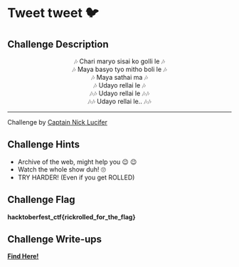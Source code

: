 # Tweet tweet 🐦

## Challenge Description

<center>
🎶 Chari maryo sisai ko golli le 🎶<br>
🎶 Maya basyo tyo mitho boli le 🎶<br>
🎶 Maya sathai ma 🎶<br>
🎶 Udayo rellai le 🎶<br>
🎶🎶 Udayo rellai le 🎶🎶<br>
🎶🎶 Udayo rellai le.. 🎶🎶<br>
</center>
<hr>

Challenge by [Captain Nick Lucifer](https://twitter.com/naryal2580/)

## Challenge Hints

- Archive of the web, might help you 😉 😉
- Watch the whole show duh! 🙄
- TRY HARDER! (Even if you get ROLLED)

## Challenge Flag

**hacktoberfest_ctf{rickrolled_for_the_flag}**

## Challenge Write-ups

**[Find Here!](https://github.com/Hacktoberfest-Nepal/Hacktoberfest_CTF/tree/master/Writeups/OSINT/Advanced/Tweet%20tweet)**
